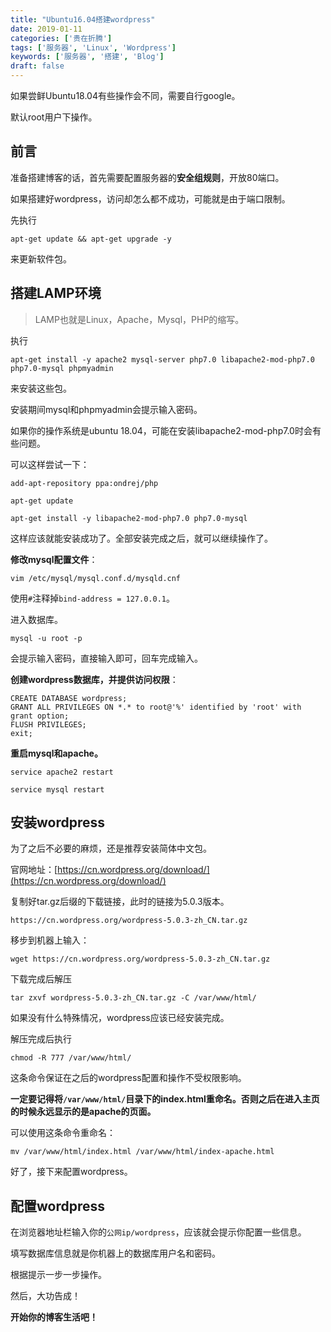 ```yaml
---
title: "Ubuntu16.04搭建wordpress"
date: 2019-01-11
categories: ['贵在折腾']
tags: ['服务器', 'Linux', 'Wordpress']
keywords: ['服务器', '搭建', 'Blog']
draft: false
---
```


如果尝鲜Ubuntu18.04有些操作会不同，需要自行google。

默认root用户下操作。

<!--more-->

## 前言

准备搭建博客的话，首先需要配置服务器的**安全组规则**，开放80端口。

如果搭建好wordpress，访问却怎么都不成功，可能就是由于端口限制。

先执行

`apt-get update && apt-get upgrade -y`

来更新软件包。

## 搭建LAMP环境

>LAMP也就是Linux，Apache，Mysql，PHP的缩写。

执行

`apt-get install -y apache2 mysql-server php7.0 libapache2-mod-php7.0 php7.0-mysql phpmyadmin`

来安装这些包。

安装期间mysql和phpmyadmin会提示输入密码。

如果你的操作系统是ubuntu 18.04，可能在安装libapache2-mod-php7.0时会有些问题。

可以这样尝试一下：

`add-apt-repository ppa:ondrej/php`

`apt-get update`

`apt-get install -y libapache2-mod-php7.0 php7.0-mysql`

这样应该就能安装成功了。全部安装完成之后，就可以继续操作了。

**修改mysql配置文件**：

`vim /etc/mysql/mysql.conf.d/mysqld.cnf `

使用`#`注释掉`bind-address = 127.0.0.1`。

进入数据库。

`mysql -u root -p`

会提示输入密码，直接输入即可，回车完成输入。

**创建wordpress数据库，并提供访问权限**：

```mysql
CREATE DATABASE wordpress;
GRANT ALL PRIVILEGES ON *.* to root@'%' identified by 'root' with grant option;
FLUSH PRIVILEGES;
exit;
```

**重启mysql和apache。**

`service apache2 restart`

`service mysql restart`

## 安装wordpress

为了之后不必要的麻烦，还是推荐安装简体中文包。

官网地址：[https://cn.wordpress.org/download/](https://cn.wordpress.org/download/)

复制好tar.gz后缀的下载链接，此时的链接为5.0.3版本。

`https://cn.wordpress.org/wordpress-5.0.3-zh_CN.tar.gz`

移步到机器上输入：

`wget https://cn.wordpress.org/wordpress-5.0.3-zh_CN.tar.gz`

下载完成后解压

`tar zxvf wordpress-5.0.3-zh_CN.tar.gz -C /var/www/html/`

如果没有什么特殊情况，wordpress应该已经安装完成。

解压完成后执行

`chmod -R 777 /var/www/html/`

这条命令保证在之后的wordpress配置和操作不受权限影响。

**一定要记得将`/var/www/html/`目录下的index.html重命名。否则之后在进入主页的时候永远显示的是apache的页面。**

可以使用这条命令重命名：

`mv /var/www/html/index.html /var/www/html/index-apache.html`

好了，接下来配置wordpress。

## 配置wordpress

在浏览器地址栏输入你的`公网ip/wordpress`，应该就会提示你配置一些信息。

填写数据库信息就是你机器上的数据库用户名和密码。

根据提示一步一步操作。

然后，大功告成！

**开始你的博客生活吧！**